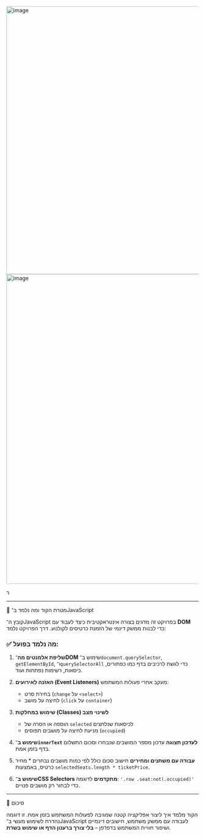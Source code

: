 




<img width="653" height="703" alt="image" src="https://github.com/user-attachments/assets/75e0a8cc-9d64-4bba-a2cb-8b409012e005" />




<img width="654" height="813" alt="image" src="https://github.com/user-attachments/assets/ad4e11dc-b5df-4112-a17b-8129dd1269c6" />



ר



---
🎯 מטרת הקוד ומה נלמד ב־JavaScript

קובץ ה־JavaScript בפרויקט זה מדגים בצורה אינטראקטיבית כיצד לעבוד עם **DOM** כדי לבנות ממשק דינמי של הזמנת כרטיסים לקולנוע. דרך הפרויקט נלמד:

### ✅ מה נלמד בפועל:

1. **שליפת אלמנטים מה־DOM**
   שימוש ב־`document.querySelector`, `getElementById`, ו־`querySelectorAll` כדי לגשת לרכיבים בדף כמו כפתורים, כיסאות, רשימות נפתחות ועוד.

2. **האזנה לאירועים (Event Listeners)**
   מעקב אחרי פעולות המשתמש:

   * בחירת סרט (`change` על `<select>`)
   * לחיצה על מושב (`click` על `container`)

3. **שימוש במחלקות (Classes) לשינוי מצב**

   * הוספה או הסרה של `selected` לכיסאות שנלחצים
   * מניעת לחיצה על מושבים תפוסים (`occupied`)

4. **שימוש ב־`innerText` לעדכון תצוגה**
   עדכון מספר המושבים שנבחרו וסכום התשלום בדף בזמן אמת.

5. **עבודה עם משתנים ומחירים**
   חישוב סכום כולל לפי כמות מושבים נבחרים \* מחיר כרטיס, באמצעות `selectedSeats.length * ticketPrice`.

6. **שימוש ב־CSS Selectors מתקדמים**
   לדוגמה: `'.row .seat:not(.occupied)'` כדי לבחור רק מושבים פנויים.

---

🧠 סיכום

הקוד מלמד איך ליצור אפליקציה קטנה שמגיבה לפעולות המשתמש בזמן אמת. זו דוגמה נהדרת לשימוש מעשי ב־JavaScript לעבודה עם ממשק משתמש, חישובים דינמיים ושיפור חוויית המשתמש בדפדפן – **בלי צורך ברענון הדף או שימוש בשרת**.



